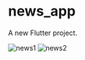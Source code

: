 # news_app

A new Flutter project.


![news1](https://user-images.githubusercontent.com/114760131/234890641-c9553655-df2e-46be-894b-4434e2556892.png)
![news2](https://user-images.githubusercontent.com/114760131/234890652-51b3f69f-2095-459f-a4d9-74bbbc079654.png)
